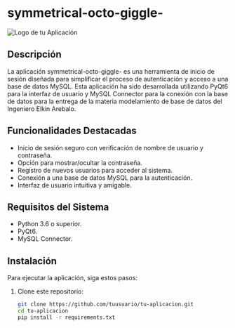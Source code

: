 ﻿# symmetrical-octo-giggle-

![Logo de tu Aplicación](ruta/a/la/imagen/logo.png)

## Descripción

La aplicación symmetrical-octo-giggle-  es una herramienta de inicio de sesión diseñada para simplificar el proceso de autenticación y acceso a una base de datos MySQL. Esta aplicación ha sido desarrollada utilizando PyQt6 para la interfaz de usuario y MySQL Connector para la conexión con la base de datos para la entrega de la materia modelamiento de base de datos del Ingeniero Elkin Arebalo.

## Funcionalidades Destacadas

- Inicio de sesión seguro con verificación de nombre de usuario y contraseña.
- Opción para mostrar/ocultar la contraseña.
- Registro de nuevos usuarios para acceder al sistema.
- Conexión a una base de datos MySQL para la autenticación.
- Interfaz de usuario intuitiva y amigable.

## Requisitos del Sistema

- Python 3.6 o superior.
- PyQt6.
- MySQL Connector.

## Instalación

Para ejecutar la aplicación, siga estos pasos:

1. Clone este repositorio:

   ```bash
   git clone https://github.com/tuusuario/tu-aplicacion.git
   cd tu-aplicacion
   pip install -r requirements.txt


